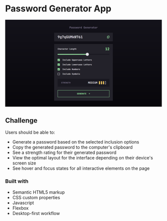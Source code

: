 # Password Generator App

![](./screenshot.png)


## Challenge

Users should be able to:

- Generate a password based on the selected inclusion options
- Copy the generated password to the computer's clipboard
- See a strength rating for their generated password
- View the optimal layout for the interface depending on their device's screen size
- See hover and focus states for all interactive elements on the page


### Built with

- Semantic HTML5 markup
- CSS custom properties
- Javascript
- Flexbox
- Desktop-first workflow

